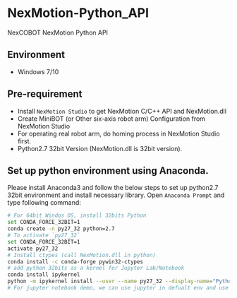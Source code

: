 # NexMotion-Python_API
NexCOBOT NexMotion Python API

## Environment
* Windows 7/10

## Pre-requirement
* Install `NexMotion Studio` to get NexMotion C/C++ API and NexMotion.dll
* Create MiniBOT (or Other six-axis robot arm) Configuration from NexMotion Studio
* For operating real robot arm, do homing process in NexMotion Studio first.
* Python2.7 32bit Version (NexMotion.dll is 32bit version).

## Set up python environment using Anaconda.
Please install Anaconda3 and follow the below steps to set up python2.7 32bit environment and install necessary library.
Open `Anaconda Prompt` and type following command:
``` bash
# For 64bit Windos OS, install 32bits Python
set CONDA_FORCE_32BIT=1
conda create -n py27_32 python=2.7
# To activate `py27_32`
set CONDA_FORCE_32BIT=1
activate py27_32
# Install ctypes (call NexMotion.dll in python)
conda install -c conda-forge pywin32-ctypes
# add python 32bits as a kernel for Jupyter Lab/Notebook
conda install ipykernel
python -m ipykernel install --user --name py27_32 --display-name="Python 2.7 32bits"
# For jupyter notebook demo, we can use jupyter in defualt env and use py27_32 as a kernel. 
```

